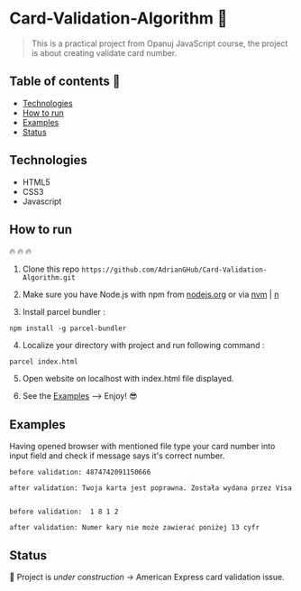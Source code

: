 # Card-Validation-Algorithm :rocket:

> This is a practical project from Opanuj JavaScript course, the project is about creating validate card number.

## Table of contents :notebook_with_decorative_cover:

- [Technologies](#technologies)
- [How to run](#howtorun)
- [Examples](#examples)
- [Status](#status)

## Technologies 

- HTML5
- CSS3
- Javascript

## How to run 

:fire: :fire: :fire: 

1. Clone this repo `https://github.com/AdrianGHub/Card-Validation-Algorithm.git`

2. Make sure you have Node.js with npm from [nodejs.org](https://nodejs.org/en/) or via [nvm](https://github.com/nvm-sh/nvm) | [n](https://github.com/tj/n)

3. Install parcel bundler :

`npm install -g parcel-bundler`

4. Localize your directory with project and run following command :

`parcel index.html`

5. Open website on localhost with index.html file displayed.

6. See the [Examples](#examples) --> Enjoy! :sunglasses:


## Examples

Having opened browser with mentioned file type your card number into input field and check if message says it's correct number.

```
before validation: 4874742091150666

after validation: Twoja karta jest poprawna. Została wydana przez Visa


before validation:  1 8 1 2

after validation: Numer kary nie może zawierać poniżej 13 cyfr 
```

## Status

:construction: Project is _under construction_ -> American Express card validation issue.
